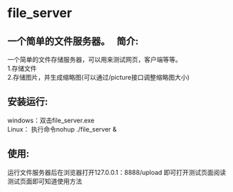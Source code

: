 # file_server
一个简单的文件服务器。   
简介:
-----------------------
一个简单的文件存储服务器，可以用来测试网页，客户端等等。    
1.存储文件     
2.存储图片，并生成缩略图(可以通过/picture接口调整缩略图大小)   

安装运行:
-----------
windows：双击file_server.exe     
Linux： 执行命令nohup ./file_server &    
    
使用:
----------------
运行文件服务器后在浏览器打开127.0.0.1：8888/upload 即可打开测试页面阅读测试页面即可知道使用方法
